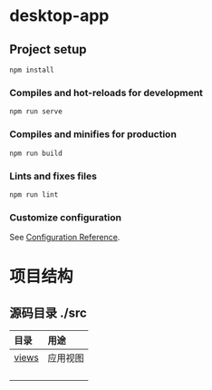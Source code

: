 # desktop-app

## Project setup

```
npm install
```

### Compiles and hot-reloads for development

```
npm run serve
```

### Compiles and minifies for production

```
npm run build
```

### Lints and fixes files

```
npm run lint
```

### Customize configuration

See [Configuration Reference](https://cli.vuejs.org/config/).

# 项目结构

## 源码目录 ./src

| 目录                             | 用途   |
|:-------------------------------|:-----|
| [views](./src/views/README.md) | 应用视图 |
|                                |      |
|                                |      |
|                                |      |
|                                |      |

